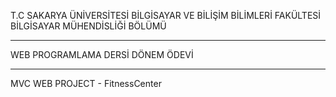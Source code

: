 T.C SAKARYA ÜNİVERSİTESİ 
BİLGİSAYAR VE BİLİŞİM BİLİMLERİ FAKÜLTESİ 
BİLGİSAYAR MÜHENDİSLİĞİ BÖLÜMÜ

------------------------------------------


WEB PROGRAMLAMA DERSİ
DÖNEM ÖDEVİ 


------------------------------------------


MVC WEB PROJECT - FitnessCenter
